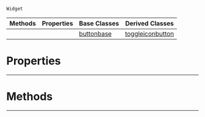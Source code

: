  `Widget`

|Methods|Properties|Base Classes|Derived Classes|
|---|---|---|---|
| | |[buttonbase](https://github.com/zeroengineteam/ZeroDocs/code_reference/class_reference/buttonbase.markdown)|[toggleiconbutton](https://github.com/zeroengineteam/ZeroDocs/code_reference/class_reference/toggleiconbutton.markdown)|


 #  Properties


---  
 #  Methods


---  
 

 